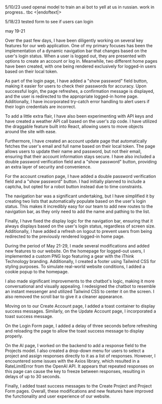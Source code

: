 5/10/23
used openai model to train an ai bot
to yell at us in russian.
work in progress.. tbc
<|endoftext|>

5/18/23
tested form to see if users can login

may 19-21

Over the past few days, I have been diligently working on several key features for our web application. One of my primary focuses has been the implementation of a dynamic navigation bar that changes based on the user's login status. When a user is logged out, they are presented with options to create an account or log in. Meanwhile, two different home pages have been created, with one being rendered exclusively for logged-in users based on their local token.

As part of the login page, I have added a "show password" field button, making it easier for users to check their passwords for accuracy. Upon successful login, the page refreshes, a confirmation message is displayed, and the user is redirected to the appropriate logged-in home page. Additionally, I have incorporated try-catch error handling to alert users if their login credentials are incorrect.

To add a little extra flair, I have also been experimenting with API keys and have created a weather API call based on the user's zip code. I have utilized the draggable feature built into React, allowing users to move objects around the site with ease.

Furthermore, I have created an account update page that automatically fetches the user's email and full name based on their local token. The page allows users to update their name and password, but not their email, ensuring that their account information stays secure. I have also included a double password verification field and a "show password" button, providing an extra layer of security and convenience.

For the account creation page, I have added a double password verification field and a "show password" button. I had initially planned to include a captcha, but opted for a robot button instead due to time constraints.

The navigation bar was a significant undertaking, but I have simplified it by creating two lists that automatically populate based on the user's login status. This makes it incredibly easy for our team to add new routes to the navigation bar, as they only need to add the name and pathing to the list.

Finally, I have fixed the display logic for the navigation bar, ensuring that it always displays based on the user's login status, regardless of screen size. Additionally, I have added a refresh on logout to prevent users from being redirected to the previously rendered logged-in home page.


During the period of May 21-29, I made several modifications and added new features to our website. On the homepage for logged-out users, I implemented a custom PNG logo featuring a gear with the iThink Technology branding. Additionally, I created a footer using Tailwind CSS for styling purposes. To simulate real-world website conditions, I added a cookie popup to the homepage.

I also made significant improvements to the chatbot's logic, making it more conversational and visually appealing. I redesigned the chatbot to resemble an instant messenger and utilized Tailwind CSS to center it on the screen. I also removed the scroll bar to give it a cleaner appearance.

Moving on to our Create Account page, I added a toast container to display success messages. Similarly, on the Update Account page, I incorporated a toast success message.

On the Login Form page, I added a delay of three seconds before refreshing and reloading the page to allow the toast success message to display properly.

On the AI page, I worked on the backend to add a response field to the Projects model. I also created a drop-down menu for users to select a project and assign responses directly to it as a list of responses. However, I encountered some issues with the Axios library, which resulted in a RateLimitError from the OpenAI API. It appears that repeated responses on this page can cause the key to freeze between responses, resulting in delays of up to 30 seconds.

Finally, I added toast success messages to the Create Project and Project Form pages. Overall, these modifications and new features have improved the functionality and user experience of our website.
